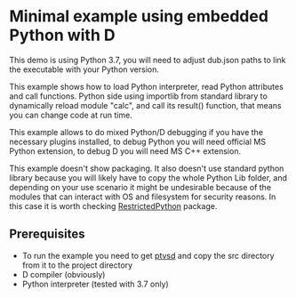 # Minimal example using embedded Python with D

This demo is using Python 3.7, you will need to adjust dub.json paths to link the executable with your Python version.

This example shows how to load Python interpreter, read Python attributes and call functions.
Python side using importlib from standard library to dynamically reload module "calc", and call its result() function, that means you can change code at run time.

This example allows to do mixed Python/D debugging if you have the necessary plugins installed,
to debug Python you will need official MS Python extension, to debug D you will need MS C++ extension.

This example doesn't show packaging. It also doesn't use standard python library because you will likely have to copy the whole Python Lib folder, and depending on your use scenario it might be undesirable because of the modules that can interact with OS and filesystem for security reasons. In this case it is worth checking [RestrictedPython](https://github.com/zopefoundation/RestrictedPython) package.

## Prerequisites
* To run the example you need to get [ptvsd](https://github.com/microsoft/ptvsd) and copy the src directory from it to the project directory
* D compiler (obviously)
* Python interpreter (tested with 3.7 only)
